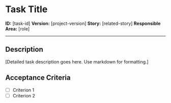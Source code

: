 # Task Title

**ID:** [task-id]
**Version:** [project-version]
**Story:** [related-story]
**Responsible Area:** [role]

---

## Description

[Detailed task description goes here. Use markdown for formatting.]

## Acceptance Criteria

- [ ] Criterion 1
- [ ] Criterion 2
